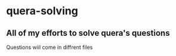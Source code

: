 # quera-solving
## All of my efforts to solve quera's questions
Questions wiil come in diffrent files
